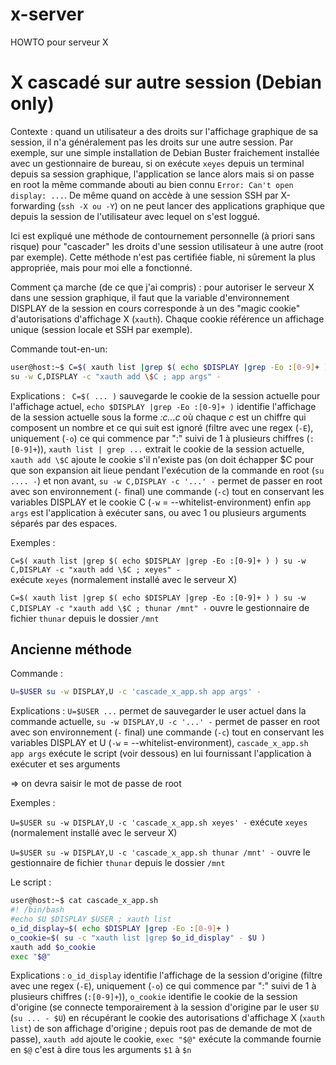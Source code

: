 # x-server
HOWTO pour serveur X

# X cascadé sur autre session (Debian only)
Contexte : quand un utilisateur a des droits sur l'affichage graphique de sa session, il n'a généralement pas les droits sur une autre session. Par exemple, sur une simple installation de Debian Buster fraichement installée avec un gestionnaire de bureau, si on exécute ```xeyes``` depuis un terminal depuis sa session graphique, l'application se lance alors mais si on passe en root la même commande abouti au bien connu ```Error: Can't open display: ...```. De même quand on accède à une session SSH par X-forwarding (```ssh -X ou -Y```) on ne peut lancer des applications graphique que depuis la session de l'utilisateur avec lequel on s'est loggué.

Ici est expliqué une méthode de contournement personnelle (à priori sans risque) pour "cascader" les droits d'une session utilisateur à une autre (root par exemple). Cette méthode n'est pas certifiée fiable, ni sûrement la plus appropriée, mais pour moi elle a fonctionné.

Comment ça marche (de ce que j'ai compris) : pour autoriser le serveur X dans une session graphique, il faut que la variable d'environnement DISPLAY de la session en cours corresponde à un des "magic cookie" d'autorisations d'affichage X (```xauth```). Chaque cookie référence un affichage unique (session locale et SSH par exemple).

Commande tout-en-un:
```sh
user@host:~$ C=$( xauth list |grep $( echo $DISPLAY |grep -Eo :[0-9]+ ) ) \
su -w C,DISPLAY -c "xauth add \$C ; app args" -
```
Explications :
``` C=$( ... )``` sauvegarde le cookie de la session actuelle pour l'affichage actuel, ```echo $DISPLAY |grep -Eo :[0-9]+ )``` identifie l'affichage de la session actuelle sous la forme *:c...c* où chaque *c* est un chiffre qui composent un nombre et ce qui suit est ignoré (filtre avec une regex (```-E```), uniquement (```-o```) ce qui commence par ":" suivi de 1 à plusieurs chiffres (```:[0-9]+```)), ```xauth list | grep ...``` extrait le cookie de la session actuelle, ```xauth add \$C``` ajoute le cookie s'il n'existe pas (on doit échapper \$C pour que son expansion ait lieue pendant l'exécution de la commande en root (```su .... -```) et non avant, ```su -w C,DISPLAY -c '...' -``` permet de passer en root avec son environnement (```-``` final) une commande (```-c```) tout en conservant les variables DISPLAY et le cookie C (```-w``` = --whitelist-environment) enfin ```app args``` est l'application à exécuter sans, ou avec 1 ou plusieurs arguments séparés par des espaces.

Exemples :

```C=$( xauth list |grep $( echo $DISPLAY |grep -Eo :[0-9]+ ) ) su -w C,DISPLAY -c "xauth add \$C ; xeyes" -```  
exécute ```xeyes``` (normalement installé avec le serveur X)

```C=$( xauth list |grep $( echo $DISPLAY |grep -Eo :[0-9]+ ) ) su -w C,DISPLAY -c "xauth add \$C ; thunar /mnt" -```   ouvre le gestionnaire de fichier ```thunar``` depuis le dossier ```/mnt```

## Ancienne méthode
Commande :
```sh
U=$USER su -w DISPLAY,U -c 'cascade_x_app.sh app args' -
```
Explications : ```U=$USER ...``` permet de sauvegarder le user actuel dans la commande actuelle, ```su -w DISPLAY,U -c '...' -``` permet de passer en root avec son environnement (```-``` final) une commande (```-c```) tout en conservant les variables DISPLAY et U (```-w``` = --whitelist-environment), ```cascade_x_app.sh app args``` exécute le script (voir dessous) en lui fournissant l'application à exécuter et ses arguments

=> on devra saisir le mot de passe de root

Exemples :

```U=$USER su -w DISPLAY,U -c 'cascade_x_app.sh xeyes' -``` exécute ```xeyes``` (normalement installé avec le serveur X)

```U=$USER su -w DISPLAY,U -c 'cascade_x_app.sh thunar /mnt' -``` ouvre le gestionnaire de fichier ```thunar``` depuis le dossier ```/mnt```

Le script :
```sh
user@host:~$ cat cascade_x_app.sh
#! /bin/bash
#echo $U $DISPLAY $USER ; xauth list
o_id_display=$( echo $DISPLAY |grep -Eo :[0-9]+ )
o_cookie=$( su -c "xauth list |grep $o_id_display" - $U )
xauth add $o_cookie
exec "$@"
```
Explications : ```o_id_display``` identifie l'affichage de la session d'origine (filtre avec une regex (```-E```), uniquement (```-o```) ce qui commence par ":" suivi de 1 à plusieurs chiffres (```:[0-9]+```)), ```o_cookie``` identifie le cookie de la session d'origine (se connecte temporairement à la session d'origine par le user ```$U``` (```su ... - $U```) en récupérant le cookie des autorisations d'affichage X (```xauth list```) de son affichage d'origine ; depuis root pas de demande de mot de passe), ```xauth add``` ajoute le cookie, ```exec "$@"``` exécute la commande fournie en ```$@``` c'est à dire tous les arguments ```$1``` à ```$n```
